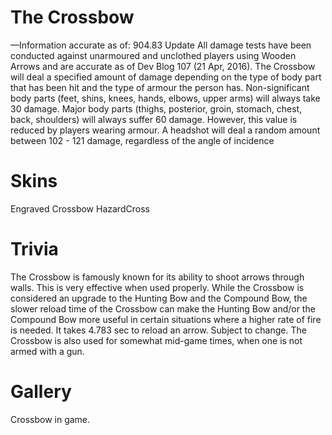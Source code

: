 #  The Crossbow

—Information accurate as of: 904.83 Update
All damage tests have been conducted against unarmoured and unclothed players using Wooden Arrows and are accurate as of Dev Blog 107 (21 Apr, 2016).
The Crossbow will deal a specified amount of damage depending on the type of body part that has been hit and the type of armour the person has.
Non-significant body parts (feet, shins, knees, hands, elbows, upper arms) will always take 30 damage.
Major body parts (thighs, posterior, groin, stomach, chest, back, shoulders) will always suffer 60 damage. However, this value is reduced by players wearing armour.
A headshot will deal a random amount between 102 - 121 damage, regardless of the angle of incidence
# Skins

Engraved Crossbow
HazardCross
# Trivia

The Crossbow is famously known for its ability to shoot arrows through walls. This is very effective when used properly.
While the Crossbow is considered an upgrade to the Hunting Bow and the Compound Bow, the slower reload time of the Crossbow can make the Hunting Bow and/or the Compound Bow more useful in certain situations where a higher rate of fire is needed.
It takes 4.783 sec to reload an arrow. Subject to change.
The Crossbow is also used for somewhat mid-game times, when one is not armed with a gun.
# Gallery

Crossbow in game.
